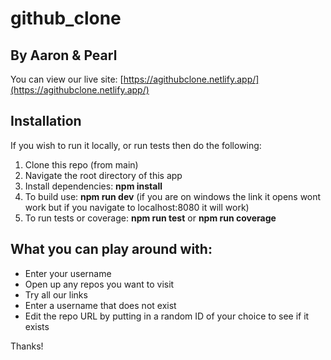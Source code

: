 # github_clone

## By Aaron & Pearl

You can view our live site: [https://agithubclone.netlify.app/](https://agithubclone.netlify.app/)

## Installation 
If you wish to run it locally, or run tests then do the following:
1. Clone this repo (from main)
2. Navigate the root directory of this app
3. Install dependencies: **npm install**
4. To build use: **npm run dev** (if you are on windows the link it opens wont work but if you navigate to localhost:8080 it will work)
5. To run tests or coverage: **npm run test** or **npm run coverage**

## What you can play around with:
- Enter your username
- Open up any repos you want to visit
- Try all our links
- Enter a username that does not exist
- Edit the repo URL by putting in a random ID of your choice to see if it exists

Thanks!
